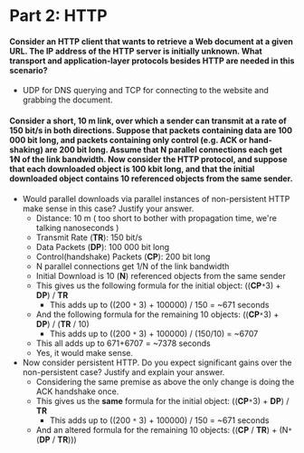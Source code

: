 # Part 2: HTTP
#### Consider an HTTP client that wants to retrieve a Web document at a given URL. The IP address of the HTTP server is initially unknown. What transport and application-layer protocols besides HTTP are needed in this scenario?
* UDP for DNS querying and TCP for connecting to the website and grabbing the document.

#### Consider a short, 10 m link, over which a sender can transmit at a rate of 150 bit/s in both directions. Suppose that packets containing data are 100 000 bit long, and packets containing only control (e.g. ACK or hand-shaking) are 200 bit long. Assume that N parallel connections each get 1∕N of the link bandwidth. Now consider the HTTP protocol, and suppose that each downloaded object is 100 kbit long, and that the initial downloaded object contains 10 referenced objects from the same sender.
* Would parallel downloads via parallel instances of non-persistent HTTP make sense in this case? Justify your answer.
    * Distance: 10 m ( too short to bother with propagation time, we're talking nanoseconds )
    * Transmit Rate (__TR__): 150 bit/s
    * Data Packets (__DP__): 100 000 bit long
    * Control(handshake) Packets (__CP__): 200 bit long
    * N parallel connections get 1/N of the link bandwidth
    * Initial Download is 10 (__N__) referenced objects from the same sender
    * This gives us the following formula for the initial object: ((__CP__`*`3) + __DP__) / __TR__
        * This adds up to ((200 `*` 3) + 100000) / 150 = ~671 seconds
    * And the following formula for the remaining 10 objects: ((__CP__`*`3) + __DP__) / (__TR__ / 10)
        * This adds up to ((200 `*` 3) + 100000) / (150/10) = ~6707
    * This all adds up to 671+6707 = ~7378 seconds
    * Yes, it would make sense.
* Now consider persistent HTTP. Do you expect significant gains over the non-persistent case? Justify and explain your answer.
    * Considering the same premise as above the only change is doing the ACK handshake once.
    * This gives us the __same__ formula for the initial object: ((__CP__`*`3) + __DP__) / __TR__
        * This adds up to ((200 `*` 3) + 100000) / 150 = ~671 seconds
    * And an altered formula for the remaining 10 objects: ((__CP__ / __TR__) + (N`*`(__DP__ / __TR__)))